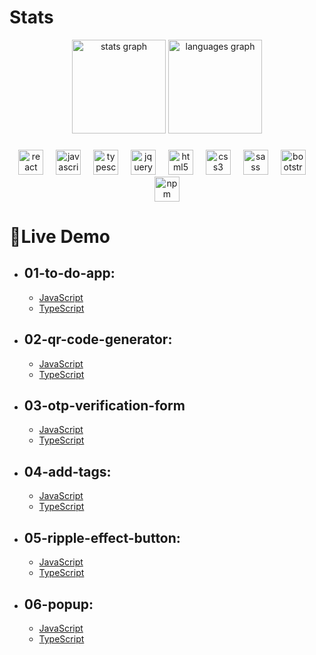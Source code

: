 # Stats
<div align="center">
  <img src="https://github-readme-stats.vercel.app/api?username=S1mon009&hide_title=false&hide_rank=false&show_icons=true&include_all_commits=true&count_private=true&disable_animations=false&theme=dracula&locale=en&hide_border=false&order=1" height="150" alt="stats graph"  />
  <img src="https://github-readme-stats.vercel.app/api/top-langs?username=S1mon009&locale=en&hide_title=false&layout=compact&card_width=320&langs_count=5&theme=dracula&hide_border=false&order=2" height="150" alt="languages graph"  />
</div>

###

<div align="center">
  <img src="https://cdn.jsdelivr.net/gh/devicons/devicon/icons/react/react-original.svg" height="40" alt="react logo"  />
  <img width="12" />
  <img src="https://cdn.jsdelivr.net/gh/devicons/devicon/icons/javascript/javascript-original.svg" height="40" alt="javascript logo"  />
  <img width="12" />
  <img src="https://cdn.jsdelivr.net/gh/devicons/devicon/icons/typescript/typescript-original.svg" height="40" alt="typescript logo"  />
  <img width="12" />
  <img src="https://cdn.jsdelivr.net/gh/devicons/devicon/icons/jquery/jquery-original.svg" height="40" alt="jquery logo"  />
  <img width="12" />
  <img src="https://cdn.jsdelivr.net/gh/devicons/devicon/icons/html5/html5-original.svg" height="40" alt="html5 logo"  />
  <img width="12" />
  <img src="https://cdn.jsdelivr.net/gh/devicons/devicon/icons/css3/css3-original.svg" height="40" alt="css3 logo"  />
  <img width="12" />
  <img src="https://cdn.jsdelivr.net/gh/devicons/devicon/icons/sass/sass-original.svg" height="40" alt="sass logo"  />
  <img width="12" />
  <img src="https://cdn.jsdelivr.net/gh/devicons/devicon/icons/bootstrap/bootstrap-original.svg" height="40" alt="bootstrap logo"  />
  <img width="12" />
  <img src="https://cdn.jsdelivr.net/gh/devicons/devicon/icons/npm/npm-original-wordmark.svg" height="40" alt="npm logo"  />
</div>

###
# 🔗Live Demo
- ## 01-to-do-app:
  - [JavaScript](https://01-to-do-app.netlify.app)
  - [TypeScript](https://01-to-do-app-typescript.netlify.app)
- ## 02-qr-code-generator:
  - [JavaScript](https://02-qr-code-generator.netlify.app)
  - [TypeScript](https://02-qr-code-generator-typescript.netlify.app)
- ## 03-otp-verification-form
   - [JavaScript](https://03-otp-verification-form.netlify.app)
   - [TypeScript](https://03-otp-verifacation-form-typescript.netlify.app)
- ## 04-add-tags:
   - [JavaScript](https://04-add-tags.netlify.app)
   - [TypeScript](https://04-add-tags-typescript.netlify.app)
- ## 05-ripple-effect-button:
   - [JavaScript](https://05-ripple-effect-button.netlify.app)
   - [TypeScript](https://05-ripple-effect-button-typescript.netlify.app)
- ## 06-popup:
   - [JavaScript](https://06-popup.netlify.app)
   - [TypeScript](https://06-popup-typescript.netlify.app)
